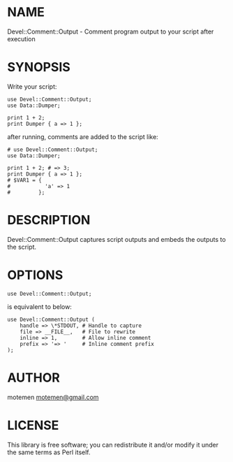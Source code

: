 # NAME

Devel::Comment::Output - Comment program output to your script after execution

# SYNOPSIS

Write your script:

    use Devel::Comment::Output;
    use Data::Dumper;

    print 1 + 2;
    print Dumper { a => 1 };

after running, comments are added to the script like:

    # use Devel::Comment::Output;
    use Data::Dumper;

    print 1 + 2; # => 3;
    print Dumper { a => 1 };
    # $VAR1 = {
    #           'a' => 1
    #         };

# DESCRIPTION

Devel::Comment::Output captures script outputs and
embeds the outputs to the script.

# OPTIONS

    use Devel::Comment::Output;

is equivalent to below:

    use Devel::Comment::Output (
        handle => \*STDOUT, # Handle to capture
        file => __FILE__,   # File to rewrite
        inline => 1,        # Allow inline comment
        prefix => '=> '     # Inline comment prefix
    );

# AUTHOR

motemen <motemen@gmail.com>

# LICENSE

This library is free software; you can redistribute it and/or modify
it under the same terms as Perl itself.